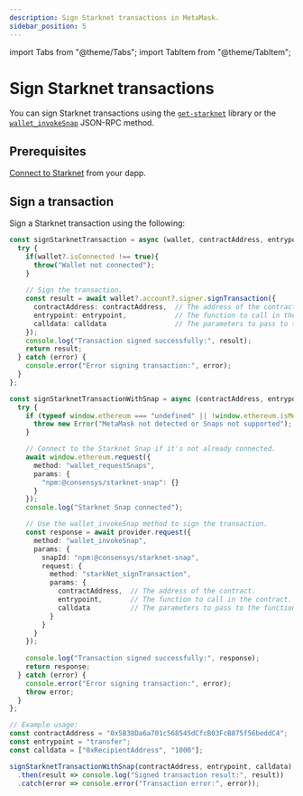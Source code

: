 ```yaml
---
description: Sign Starknet transactions in MetaMask.
sidebar_position: 5
---
```


import Tabs from "@theme/Tabs";
import TabItem from "@theme/TabItem";

# Sign Starknet transactions

You can sign Starknet transactions using the
[`get-starknet`](https://github.com/starknet-io/get-starknet) library or the
[`wallet_invokeSnap`](/snaps/reference/wallet-api-for-snaps/#wallet_invokesnap) JSON-RPC method.

## Prerequisites

[Connect to Starknet](connect-to-starknet.md) from your dapp.

## Sign a transaction

Sign a Starknet transaction using the following:

<Tabs>
  <TabItem value="get-starknet" default>

  ```typescript
  const signStarknetTransaction = async (wallet, contractAddress, entrypoint, calldata) => {
    try {
      if(wallet?.isConnected !== true){
        throw("Wallet not connected");
      } 
    
      // Sign the transaction.
      const result = await wallet?.account?.signer.signTransaction({
        contractAddress: contractAddress,  // The address of the contract.
        entrypoint: entrypoint,            // The function to call in the contract.
        calldata: calldata                 // The parameters to pass to the function.
      });
      console.log("Transaction signed successfully:", result);
      return result;
    } catch (error) {
      console.error("Error signing transaction:", error);
    }
  };
  ```
  </TabItem>
  <TabItem value="wallet_invokeSnap">

  ```typescript
  const signStarknetTransactionWithSnap = async (contractAddress, entrypoint, calldata) => {
    try {
      if (typeof window.ethereum === "undefined" || !window.ethereum.isMetaMask) {
        throw new Error("MetaMask not detected or Snaps not supported");
      }

      // Connect to the Starknet Snap if it's not already connected.
      await window.ethereum.request({
        method: "wallet_requestSnaps",
        params: {
          "npm:@consensys/starknet-snap": {}
        }
      });
      console.log("Starknet Snap connected");

      // Use the wallet_invokeSnap method to sign the transaction.
      const response = await provider.request({
        method: "wallet_invokeSnap",
        params: {
          snapId: "npm:@consensys/starknet-snap",
          request: {
            method: "starkNet_signTransaction",
            params: {
              contractAddress,  // The address of the contract.
              entrypoint,       // The function to call in the contract.
              calldata          // The parameters to pass to the function (as an array).
            }
          }
        }
      });
      
      console.log("Transaction signed successfully:", response);
      return response;
    } catch (error) {
      console.error("Error signing transaction:", error);
      throw error;
    }
  };

  // Example usage:
  const contractAddress = "0x5B38Da6a701c568545dCfcB03FcB875f56beddC4";
  const entrypoint = "transfer";
  const calldata = ["0xRecipientAddress", "1000"];

  signStarknetTransactionWithSnap(contractAddress, entrypoint, calldata)
    .then(result => console.log("Signed transaction result:", result))
    .catch(error => console.error("Transaction error:", error));
  ```
 
  </TabItem> 
</Tabs>
